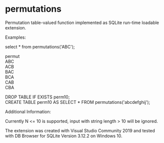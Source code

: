 # permutations
Permutation table-valued function implemented as SQLite run-time loadable extension.

Examples:

select * from permutations('ABC');

permut</br>
ABC</br>
ACB</br>
BAC</br>
BCA</br>
CAB</br>
CBA</br>

DROP TABLE IF EXISTS perm10;<br>
CREATE TABLE perm10 AS SELECT * FROM permutations('abcdefghij');

Additional Information:

Currently N <= 10 is supported, input with string length > 10 will be ignored.

The extension was created with Visual Studio Community 2019 and tested with DB Browser for SQLite Version 3.12.2 on Windows 10.
